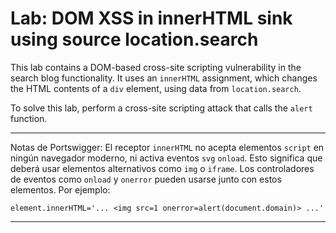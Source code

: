 # Lab: DOM XSS in innerHTML sink using source location.search

This lab contains a DOM-based cross-site scripting vulnerability in the search blog functionality. It uses an `innerHTML` assignment, which changes the HTML contents of a `div` element, using data from `location.search`.

To solve this lab, perform a cross-site scripting attack that calls the `alert` function.

---

Notas de Portswigger:
El receptor `innerHTML` no acepta elementos `script` en ningún navegador moderno, ni activa eventos `svg` `onload`. Esto significa que deberá usar elementos alternativos como `img` o `iframe`. Los controladores de eventos como `onload` y `onerror` pueden usarse junto con estos elementos. Por ejemplo:

`element.innerHTML='... <img src=1 onerror=alert(document.domain)> ...'`

---

